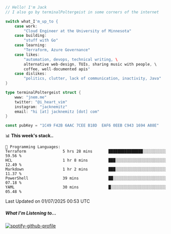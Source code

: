 ```go
// Hello! I'm Jack
// I also go by terminalPoltergeist in some corners of the internet

switch what_I'm_up_to {
    case work:
        "Cloud Engineer at the University of Minnesota"
    case building:
        "stuff with Go"
    case learning:
        "Terraform, Azure Governance"
    case likes:
        "automation, devops, technical writing, \
        alternative web-design, TUIs, sharing music with people, \
        coffee, well-documented apis"
    case dislikes:
        "politics, clutter, lack of communication, inactivity, Java"
}

type terminalPoltergeist struct {
    www: "jnem.me"
    twitter: "@i_heart_vim"
    instagram: "jacknemitz"
    email: "hi [at] jacknemitz [dot] com"
}

const pubKey = "1C49 F42B 6AAC 7CEE B18D  EAF6 0EEB C943 1694 A88E"
```

<!--START_SECTION:waka-->
📊 **This week's stack..** 

```text
💬 Programming Languages: 
Terraform                5 hrs 28 mins       ███████████████░░░░░░░░░░   59.56 % 
HCL                      1 hr 8 mins         ███░░░░░░░░░░░░░░░░░░░░░░   12.49 % 
Markdown                 1 hr 2 mins         ███░░░░░░░░░░░░░░░░░░░░░░   11.37 % 
PowerShell               39 mins             ██░░░░░░░░░░░░░░░░░░░░░░░   07.18 % 
YAML                     30 mins             █░░░░░░░░░░░░░░░░░░░░░░░░   05.48 % 
```


 Last Updated on 01/07/2025 00:53 UTC
<!--END_SECTION:waka-->

##### What I'm Listening to...

[![spotify-github-profile](https://jnem.me/listening-item?maxAge=2592000)](https://jnem.me/listening)
